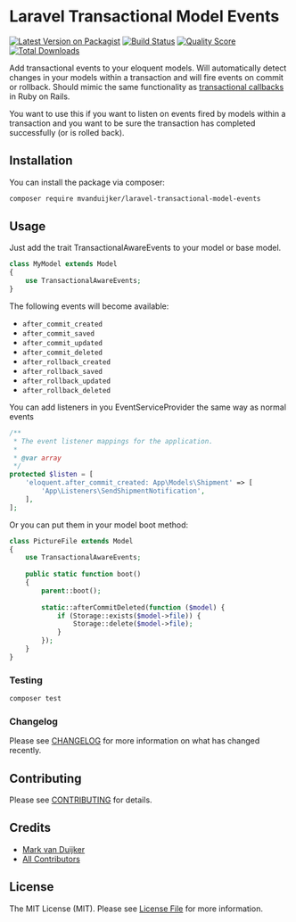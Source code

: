 # Laravel Transactional Model Events

[![Latest Version on Packagist](https://img.shields.io/packagist/v/mvanduijker/laravel-transactional-model-events.svg?style=flat-square)](https://packagist.org/packages/mvanduijker/laravel-transactional-model-events)
[![Build Status](https://img.shields.io/travis/mvanduijker/laravel-transactional-model-events/master.svg?style=flat-square)](https://travis-ci.org/mvanduijker/laravel-transactional-model-events)
[![Quality Score](https://img.shields.io/scrutinizer/g/mvanduijker/laravel-transactional-model-events.svg?style=flat-square)](https://scrutinizer-ci.com/g/mvanduijker/laravel-transactional-model-events)
[![Total Downloads](https://img.shields.io/packagist/dt/mvanduijker/laravel-transactional-model-events.svg?style=flat-square)](https://packagist.org/packages/mvanduijker/laravel-transactional-model-events)


Add transactional events to your eloquent models. Will automatically detect changes in your models within a transaction 
and will fire events on commit or rollback. Should mimic the same functionality as 
[transactional callbacks](https://guides.rubyonrails.org/active_record_callbacks.html#transaction-callbacks) in Ruby on 
Rails.

You want to use this if you want to listen on events fired by models within a transaction and you want to be sure the transaction has completed successfully (or is rolled back).


## Installation

You can install the package via composer:

```bash
composer require mvanduijker/laravel-transactional-model-events
```

## Usage

Just add the trait TransactionalAwareEvents to your model or base model.

```php
class MyModel extends Model
{
    use TransactionalAwareEvents;
}
```

The following events will become available:

* `after_commit_created`
* `after_commit_saved`
* `after_commit_updated`
* `after_commit_deleted`
* `after_rollback_created`
* `after_rollback_saved`
* `after_rollback_updated`
* `after_rollback_deleted`

You can add listeners in you EventServiceProvider the same way as normal events

```php
/**
 * The event listener mappings for the application.
 *
 * @var array
 */
protected $listen = [
    'eloquent.after_commit_created: App\Models\Shipment' => [
        'App\Listeners\SendShipmentNotification',
    ],
];

```

Or you can put them in your model boot method:

```php
class PictureFile extends Model
{
    use TransactionalAwareEvents;
    
    public static function boot()
    {
        parent::boot();
        
        static::afterCommitDeleted(function ($model) {
            if (Storage::exists($model->file)) {
                Storage::delete($model->file);            
            }
        });
    }
}

```

### Testing

``` bash
composer test
```

### Changelog

Please see [CHANGELOG](CHANGELOG.md) for more information on what has changed recently.

## Contributing

Please see [CONTRIBUTING](CONTRIBUTING.md) for details.


## Credits

- [Mark van Duijker](https://github.com/mvanduijker)
- [All Contributors](../../contributors)

## License

The MIT License (MIT). Please see [License File](LICENSE.md) for more information.
